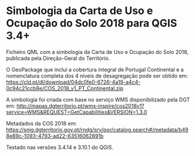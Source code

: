 # Simbologia da Carta de Uso e Ocupação do Solo 2018 para QGIS 3.4+

Ficheiro QML com a simbologia da Carta de Uso e Ocupação do Solo 2018, publicada pela Direção-Geral do Território.

O GeoPackage que inclui a cobertura integral de Portugal Continental e a nomenclatura completa dos 4 níveis de desagregação pode ser obtido em:
https://cld.pt/dl/download/04dc0fe0-6726-4a19-a4c4-0c94c21ccb8e/COS_2018_v1_PT_Continental.zip

A simbologia foi criada com base no serviço WMS disponibilizado pela DGT em: 
http://mapas.dgterritorio.pt/wms-inspire/cos2018v1?service=WMS&REQUEST=GetCapabilities&VERSION=1.3.0

Metadados da COS 2018 em:
https://snig.dgterritorio.gov.pt/rndg/srv/por/catalog.search#/metadata/b498e89c-1093-4793-ad22-63516062891b

Testado nas versões 3.4.14 e 3.10.1 do QGIS.